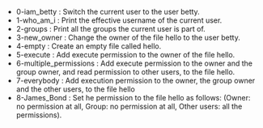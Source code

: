 - 0-iam_betty : Switch the current user to the user betty.
- 1-who_am_i : Print the effective username of the current user.
- 2-groups : Print all the groups the current user is part of.
- 3-new_owner : Change the owner of the file hello to the user betty.
- 4-empty : Create an empty file called hello.
- 5-execute : Add execute permission to the owner of the file hello.
- 6-multiple_permissions : Add execute permission to the owner and the group owner, and read permission to other users, to the file hello.
- 7-everybody : Add execution permission to the owner, the group owner and the other users, to the file hello
- 8-James_Bond : Set he permission to the file hello as follows: (Owner: no permission at all, Group: no permission at all, Other users: all the permissions).
